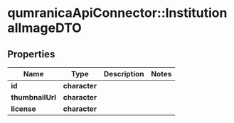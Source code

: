 # qumranicaApiConnector::InstitutionalImageDTO

## Properties
Name | Type | Description | Notes
------------ | ------------- | ------------- | -------------
**id** | **character** |  | 
**thumbnailUrl** | **character** |  | 
**license** | **character** |  | 


